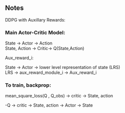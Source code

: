 ## Notes 


DDPG with Auxillary Rewards:

### Main Actor-Critic Model:

State -> Actor -> Action  
State, Action -> Critic-> Q(State,Action)


Aux_reward_i:

State -> Actor -> lower level representation of state (LRS)  
LRS -> aux_reward_module_i -> Aux_reward_i 

### To train, backprop:

mean_square_loss(Q , Q_obs) ->  critic -> State, action 

-Q -> critic -> State, action -> Actor -> State 
